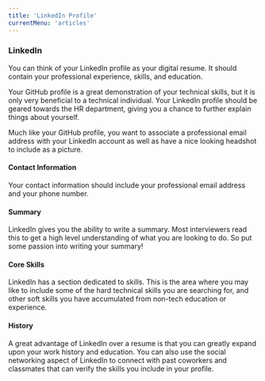 ```yaml
---
title: 'LinkedIn Profile'
currentMenu: 'articles'
---
```


### LinkedIn
You can think of your LinkedIn profile as your digital resume. It should contain your professional experience, skills, and education.

Your GitHub profile is a great demonstration of your technical skills, but it is only very beneficial to a technical individual. Your LinkedIn profile should be geared towards the HR department, giving you a chance to further explain things about yourself.

Much like your GitHub profile, you want to associate a professional email address with your LinkedIn account as well as have a nice looking headshot to include as a picture.

#### Contact Information
Your contact information should include your professional email address and your phone number.

#### Summary
LinkedIn gives you the ability to write a summary. Most interviewers read this to get a high level understanding of what you are looking to do. So put some passion into writing your summary!

#### Core Skills
LinkedIn has a section dedicated to skills. This is the area where you may like to include some of the hard technical skills you are searching for, and other soft skills you have accumulated from non-tech education or experience.

#### History
A great advantage of LinkedIn over a resume is that you can greatly expand upon your work history and education. You can also use the social networking aspect of LinkedIn to connect with past coworkers and classmates that can verify the skills you include in your profile.
